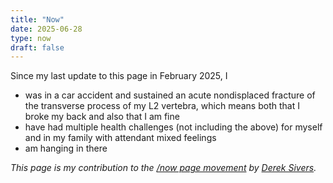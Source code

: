 ```yaml
---
title: "Now"
date: 2025-06-28
type: now
draft: false
---
```


Since my last update to this page in February 2025, I

- was in a car accident and sustained an acute nondisplaced fracture of the transverse process of my L2 vertebra, which means both that I broke my back and also that I am fine
- have had multiple health challenges (not including the above) for myself and in my family with attendant mixed feelings
- am hanging in there

_This page is my contribution to the [/now page movement](https://nownownow.com/) by [Derek Sivers](https://sive.rs/nowff)._